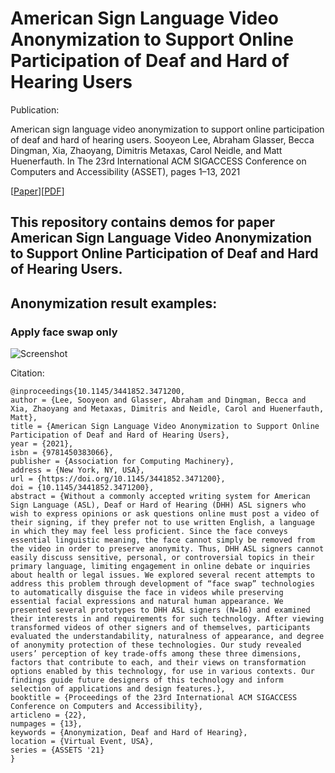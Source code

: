 # American Sign Language Video Anonymization to Support Online Participation of Deaf and Hard of Hearing Users

Publication:

American sign language video anonymization to support online participation of deaf and hard of hearing users. Sooyeon Lee, Abraham Glasser, Becca Dingman, Xia, Zhaoyang, Dimitris Metaxas, Carol Neidle, and Matt Huenerfauth. In The 23rd International ACM SIGACCESS Conference on Computers and Accessibility (ASSET), pages 1–13, 2021

[[Paper](https://dl.acm.org/doi/abs/10.1145/3441852.3471200)][[PDF](https://dl.acm.org/doi/pdf/10.1145/3441852.3471200)]

## This repository contains demos for paper American Sign Language Video Anonymization to Support Online Participation of Deaf and Hard of Hearing Users.

## Anonymization result examples:
### Apply face swap only


![Screenshot](demos/lrp_example.gif)



Citation: 
```
@inproceedings{10.1145/3441852.3471200,
author = {Lee, Sooyeon and Glasser, Abraham and Dingman, Becca and Xia, Zhaoyang and Metaxas, Dimitris and Neidle, Carol and Huenerfauth, Matt},
title = {American Sign Language Video Anonymization to Support Online Participation of Deaf and Hard of Hearing Users},
year = {2021},
isbn = {9781450383066},
publisher = {Association for Computing Machinery},
address = {New York, NY, USA},
url = {https://doi.org/10.1145/3441852.3471200},
doi = {10.1145/3441852.3471200},
abstract = {Without a commonly accepted writing system for American Sign Language (ASL), Deaf or Hard of Hearing (DHH) ASL signers who wish to express opinions or ask questions online must post a video of their signing, if they prefer not to use written English, a language in which they may feel less proficient. Since the face conveys essential linguistic meaning, the face cannot simply be removed from the video in order to preserve anonymity. Thus, DHH ASL signers cannot easily discuss sensitive, personal, or controversial topics in their primary language, limiting engagement in online debate or inquiries about health or legal issues. We explored several recent attempts to address this problem through development of “face swap” technologies to automatically disguise the face in videos while preserving essential facial expressions and natural human appearance. We presented several prototypes to DHH ASL signers (N=16) and examined their interests in and requirements for such technology. After viewing transformed videos of other signers and of themselves, participants evaluated the understandability, naturalness of appearance, and degree of anonymity protection of these technologies. Our study revealed users’ perception of key trade-offs among these three dimensions, factors that contribute to each, and their views on transformation options enabled by this technology, for use in various contexts. Our findings guide future designers of this technology and inform selection of applications and design features.},
booktitle = {Proceedings of the 23rd International ACM SIGACCESS Conference on Computers and Accessibility},
articleno = {22},
numpages = {13},
keywords = {Anonymization, Deaf and Hard of Hearing},
location = {Virtual Event, USA},
series = {ASSETS '21}
}
```

